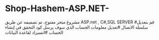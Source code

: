 # Shop-Hashem-ASP.NET-
مشروع متجر مفتوح، تم تصميمه عن طريق ASP.net , C#,SQL SERVER
#قم بتعديل سلسلة الاتصال
#تعديل معلومات الحساب الذي سوف يرسل كود التحقق في إنشاء الحساب
#اتسيراد لقاعدة البيانات
